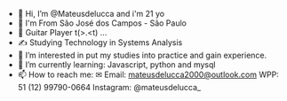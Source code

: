 - 👋 Hi, I’m @Mateusdelucca and i'm 21 yo
- 🙌 I'm From São José dos Campos - São Paulo
- 🤘 Guitar Player t(>.<t) ...
- ✍ Studying Technology in Systems Analysis
- 👀 I’m interested in put my studies into practice and gain experience.
- 🌱 I’m currently learning: Javascript, python and mysql
- 📫 How to reach me:
✉ Email: mateusdelucca2000@outlook.com
WPP: 51 (12) 99790-0664
Instagram: @mateusdelucca_

